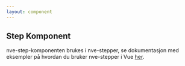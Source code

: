 ```yaml
---
layout: component
---
```


## Step Komponent

nve-step-komponenten brukes i nve-stepper, se dokumentasjon med eksempler på hvordan du bruker nve-stepper i Vue [her](/introduction/forDevelopers/codeExamples/stepper.html).
